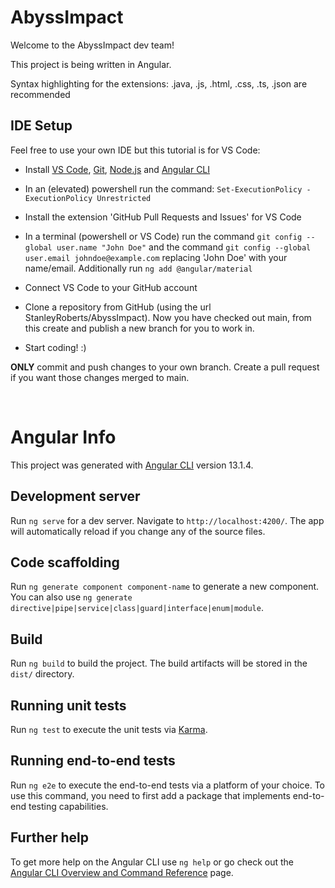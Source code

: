 # AbyssImpact


Welcome to the AbyssImpact dev team!

This project is being written in Angular.

Syntax highlighting for the extensions: .java, .js, .html, .css, .ts, .json are recommended

IDE Setup
---------

Feel free to use your own IDE but this tutorial is for VS Code:

- Install [VS Code](https://code.visualstudio.com/download), [Git](https://git-scm.com/downloads), [Node.js](https://nodejs.org/en/) and [Angular CLI](https://angular.io/cli)

- In an (elevated) powershell run the command: ``` Set-ExecutionPolicy -ExecutionPolicy Unrestricted ```

- Install the extension 'GitHub Pull Requests and Issues' for VS Code

- In a terminal (powershell or VS Code) run the command ``` git config --global user.name "John Doe" ``` and the
command ``` git config --global user.email johndoe@example.com ``` replacing 'John Doe' with your name/email. Additionally run ```ng add @angular/material```

- Connect VS Code to your GitHub account

- Clone a repository from GitHub (using the url StanleyRoberts/AbyssImpact). Now you have checked out main, from this create and publish a new branch for you to work in.

- Start coding! :)

 **ONLY** commit and push changes to your own branch.
 Create a pull request if you want those changes merged to main.

&nbsp;

# Angular Info

This project was generated with [Angular CLI](https://github.com/angular/angular-cli) version 13.1.4.

Development server
------------------

Run `ng serve` for a dev server. Navigate to `http://localhost:4200/`. The app will automatically reload if you change any of the source files.

Code scaffolding
--------------------

Run `ng generate component component-name` to generate a new component. You can also use `ng generate directive|pipe|service|class|guard|interface|enum|module`.

Build
---------

Run `ng build` to build the project. The build artifacts will be stored in the `dist/` directory.

Running unit tests
-------------------

Run `ng test` to execute the unit tests via [Karma](https://karma-runner.github.io).

Running end-to-end tests
------------------------

Run `ng e2e` to execute the end-to-end tests via a platform of your choice. To use this command, you need to first add a package that implements end-to-end testing capabilities.

Further help
------------

To get more help on the Angular CLI use `ng help` or go check out the [Angular CLI Overview and Command Reference](https://angular.io/cli) page.
